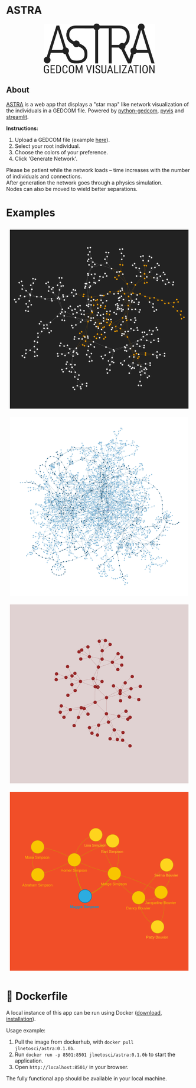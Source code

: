 # ASTRA

<p align="center">
  <img src="/app/logo.png" width="300px" height="135px">
</p>

## About
[ASTRA](https://astraviz.streamlit.app/) is a web app that displays a "star map" like network visualization of the individuals in a GEDCOM file. Powered by [python-gedcom](https://github.com/nickreynke/python-gedcom), [pyvis](https://pyvis.readthedocs.io/) and [streamlit](https://streamlit.io/).

**Instructions:** 
1. Upload a GEDCOM file (example [here](https://github.com/jlnetosci/astra/gedcom_files/genealogyoflife_tng/RomanGods.ged)).  
2. Select your root individual.  
3. Choose the colors of your preference.  
4. Click 'Generate Network'.

Please be patient while the network loads – time increases with the number of individuals and connections.  
After generation the network goes through a physics simulation.  
Nodes can also be moved to wield better separations. 

# Examples

<div style="display: flex; flex-wrap: wrap;">
  <div style="flex: 50%; padding: 10px;">
    <img src="https://raw.githubusercontent.com/jlnetosci/astra/main/img/starmap.png" style="width: 100%;">
  </div>
  <div style="flex: 50%; padding: 10px;">
    <img src="https://raw.githubusercontent.com/jlnetosci/astra/main/img/light.png" style="width: 100%;">
  </div>
  <div style="flex: 50%; padding: 10px;">
    <img src="https://raw.githubusercontent.com/jlnetosci/astra/main/img/soft.png" style="width: 100%;">
  </div>
  <div style="flex: 50%; padding: 10px;">
    <img src="https://raw.githubusercontent.com/jlnetosci/astra/main/img/zoom.png" style="width: 100%;">
  </div>
</div>

# 🐳 Dockerfile

A local instance of this app can be run using Docker ([download](https://docs.docker.com/get-docker/), [installation](https://docs.docker.com/engine/install/)).

Usage example:

1.  Pull the image from dockerhub, with `docker pull jlnetosci/astra:0.1.0b`.
2.  Run `docker run -p 8501:8501 jlnetosci/astra:0.1.0b` to start the application.
3.  Open `http://localhost:8501/` in your browser.

The fully functional app should be available in your local machine.
